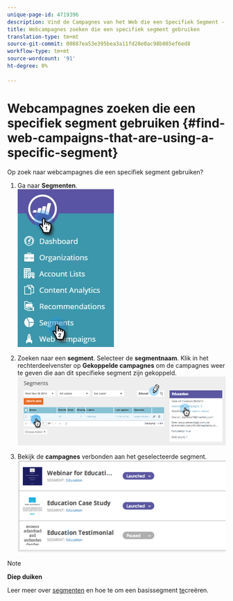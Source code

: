 ```yaml
---
unique-page-id: 4719396
description: Vind de Campagnes van het Web die een Specifiek Segment - Marketo Docs - de Documentatie van het Product gebruiken
title: Webcampagnes zoeken die een specifiek segment gebruiken
translation-type: tm+mt
source-git-commit: 00887ea53e395bea3a11fd28e0ac98b085ef6ed8
workflow-type: tm+mt
source-wordcount: '91'
ht-degree: 0%

---
```



# Webcampagnes zoeken die een specifiek segment gebruiken {#find-web-campaigns-that-are-using-a-specific-segment}

Op zoek naar webcampagnes die een specifiek segment gebruiken?

1. Ga naar **Segmenten**.\
   ![](assets/new-dropdown-segments-hand-1.jpg)

1. Zoeken naar een **segment**. Selecteer de **segmentnaam**. Klik in het rechterdeelvenster op **Gekoppelde campagnes** om de campagnes weer te geven die aan dit specifieke segment zijn gekoppeld.\
   ![](assets/image2014-11-26-14-21-59.png)

1. Bekijk de **campagnes** verbonden aan het geselecteerde segment.\
   ![](assets/image2014-11-26-14-3a25-3a30.png)

>[!NOTE]
>
>**Diep duiken**
>
>Leer meer over [segmenten](web-segments.md) en hoe te om een basissegment [te](create-a-basic-web-segment.md)creëren.

